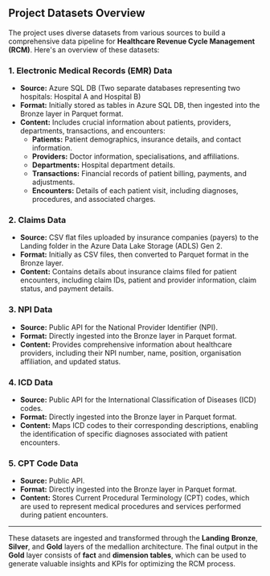 ## Project Datasets Overview

The project uses diverse datasets from various sources to build a comprehensive data pipeline for **Healthcare Revenue Cycle Management (RCM)**. Here's an overview of these datasets:

### 1. Electronic Medical Records (EMR) Data

* **Source:** Azure SQL DB (Two separate databases representing two hospitals: Hospital A and Hospital B)  
* **Format:** Initially stored as tables in Azure SQL DB, then ingested into the Bronze layer in Parquet format.  
* **Content:** Includes crucial information about patients, providers, departments, transactions, and encounters:  
  - **Patients:** Patient demographics, insurance details, and contact information.  
  - **Providers:** Doctor information, specialisations, and affiliations.  
  - **Departments:** Hospital department details.  
  - **Transactions:** Financial records of patient billing, payments, and adjustments.  
  - **Encounters:** Details of each patient visit, including diagnoses, procedures, and associated charges.

### 2. Claims Data

* **Source:** CSV flat files uploaded by insurance companies (payers) to the Landing folder in the Azure Data Lake Storage (ADLS) Gen 2.  
* **Format:** Initially as CSV files, then converted to Parquet format in the Bronze layer.  
* **Content:** Contains details about insurance claims filed for patient encounters, including claim IDs, patient and provider information, claim status, and payment details.

### 3. NPI Data

* **Source:** Public API for the National Provider Identifier (NPI).  
* **Format:** Directly ingested into the Bronze layer in Parquet format.  
* **Content:** Provides comprehensive information about healthcare providers, including their NPI number, name, position, organisation affiliation, and updated status.

### 4. ICD Data

* **Source:** Public API for the International Classification of Diseases (ICD) codes.  
* **Format:** Directly ingested into the Bronze layer in Parquet format.  
* **Content:** Maps ICD codes to their corresponding descriptions, enabling the identification of specific diagnoses associated with patient encounters.

### 5. CPT Code Data

* **Source:** Public API.  
* **Format:** Directly ingested into the Bronze layer in Parquet format.  
* **Content:** Stores Current Procedural Terminology (CPT) codes, which are used to represent medical procedures and services performed during patient encounters.

---

These datasets are ingested and transformed through the **Landing** **Bronze**, **Silver**, and **Gold** layers of the medallion architecture. The final output in the **Gold** layer consists of **fact** and **dimension tables**, which can be used to generate valuable insights and KPIs for optimizing the RCM process.
